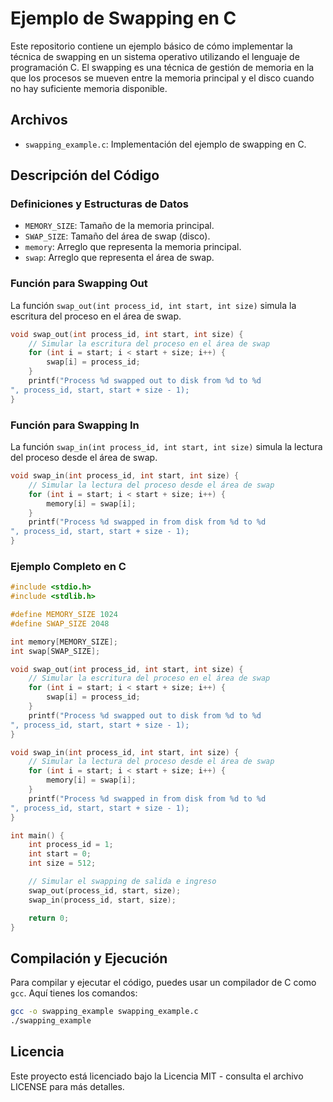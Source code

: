 
# Ejemplo de Swapping en C

Este repositorio contiene un ejemplo básico de cómo implementar la técnica de swapping en un sistema operativo utilizando el lenguaje de programación C. El swapping es una técnica de gestión de memoria en la que los procesos se mueven entre la memoria principal y el disco cuando no hay suficiente memoria disponible.

## Archivos

- `swapping_example.c`: Implementación del ejemplo de swapping en C.

## Descripción del Código

### Definiciones y Estructuras de Datos

- `MEMORY_SIZE`: Tamaño de la memoria principal.
- `SWAP_SIZE`: Tamaño del área de swap (disco).
- `memory`: Arreglo que representa la memoria principal.
- `swap`: Arreglo que representa el área de swap.

### Función para Swapping Out

La función `swap_out(int process_id, int start, int size)` simula la escritura del proceso en el área de swap.

```c
void swap_out(int process_id, int start, int size) {
    // Simular la escritura del proceso en el área de swap
    for (int i = start; i < start + size; i++) {
        swap[i] = process_id;
    }
    printf("Process %d swapped out to disk from %d to %d
", process_id, start, start + size - 1);
}
```

### Función para Swapping In

La función `swap_in(int process_id, int start, int size)` simula la lectura del proceso desde el área de swap.

```c
void swap_in(int process_id, int start, int size) {
    // Simular la lectura del proceso desde el área de swap
    for (int i = start; i < start + size; i++) {
        memory[i] = swap[i];
    }
    printf("Process %d swapped in from disk from %d to %d
", process_id, start, start + size - 1);
}
```

### Ejemplo Completo en C

```c
#include <stdio.h>
#include <stdlib.h>

#define MEMORY_SIZE 1024
#define SWAP_SIZE 2048

int memory[MEMORY_SIZE];
int swap[SWAP_SIZE];

void swap_out(int process_id, int start, int size) {
    // Simular la escritura del proceso en el área de swap
    for (int i = start; i < start + size; i++) {
        swap[i] = process_id;
    }
    printf("Process %d swapped out to disk from %d to %d
", process_id, start, start + size - 1);
}

void swap_in(int process_id, int start, int size) {
    // Simular la lectura del proceso desde el área de swap
    for (int i = start; i < start + size; i++) {
        memory[i] = swap[i];
    }
    printf("Process %d swapped in from disk from %d to %d
", process_id, start, start + size - 1);
}

int main() {
    int process_id = 1;
    int start = 0;
    int size = 512;

    // Simular el swapping de salida e ingreso
    swap_out(process_id, start, size);
    swap_in(process_id, start, size);

    return 0;
}
```

## Compilación y Ejecución

Para compilar y ejecutar el código, puedes usar un compilador de C como `gcc`. Aquí tienes los comandos:

```bash
gcc -o swapping_example swapping_example.c
./swapping_example
```

## Licencia

Este proyecto está licenciado bajo la Licencia MIT - consulta el archivo LICENSE para más detalles.
